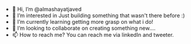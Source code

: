 - 👋 Hi, I’m @almashayatjaved
- 👀 I’m interested in Just building something that wasn't there before :)
- 🌱 I’m currently learning getting more grasp on what i do!
- 💞️ I’m looking to collaborate on creating something new....
- 📫 How to reach me? You can reach me via linkedIn and tweeter.

<!---
almashayatjaved/almashayatjaved is a ✨ special ✨ repository because its `README.md` (this file) appears on your GitHub profile.
You can click the Preview link to take a look at your changes.
--->
